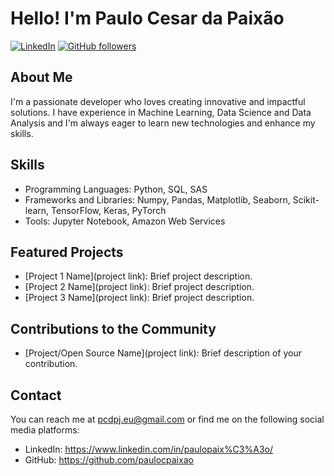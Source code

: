 # Hello! I'm Paulo Cesar da Paixão

[![LinkedIn](https://img.shields.io/badge/-LinkedIn-blue?style=flat-square&logo=linkedin&logoColor=white&link=https://www.linkedin.com/in/paulopaix%C3%A3o/)](https://www.linkedin.com/in/paulopaix%C3%A3o/)
[![GitHub followers](https://img.shields.io/github/followers/paulocpaixao?label=Follow&style=social)](https://github.com/paulocpaixao)

## About Me
I'm a passionate developer who loves creating innovative and impactful solutions. I have experience in Machine Learning, Data Science and Data Analysis and I'm always eager to learn new technologies and enhance my skills.

## Skills

- Programming Languages: Python, SQL, SAS
- Frameworks and Libraries: Numpy, Pandas, Matplotlib, Seaborn, Scikit-learn, TensorFlow, Keras, PyTorch
- Tools: Jupyter Notebook, Amazon Web Services

## Featured Projects

- [Project 1 Name](project link): Brief project description.
- [Project 2 Name](project link): Brief project description.
- [Project 3 Name](project link): Brief project description.

## Contributions to the Community

- [Project/Open Source Name](project link): Brief description of your contribution.

## Contact

You can reach me at pcdpj.eu@gmail.com or find me on the following social media platforms:

- LinkedIn: https://www.linkedin.com/in/paulopaix%C3%A3o/
- GitHub: https://github.com/paulocpaixao
